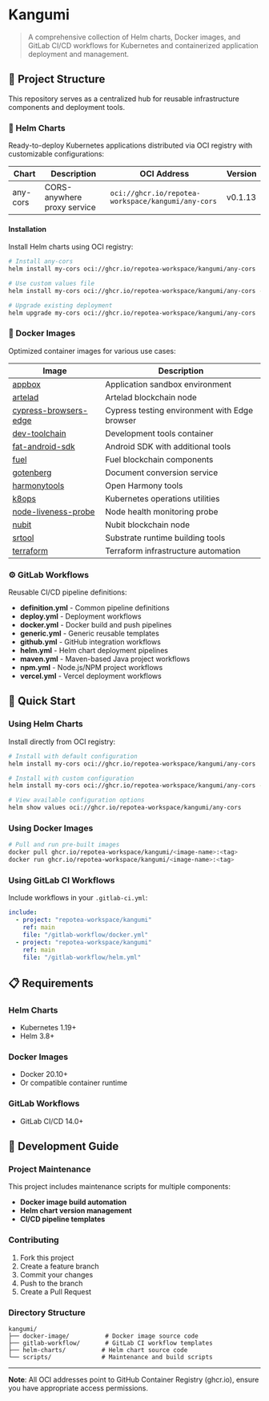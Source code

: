 # Kangumi

> A comprehensive collection of Helm charts, Docker images, and GitLab CI/CD workflows for Kubernetes and containerized application deployment and management.

## 📁 Project Structure

This repository serves as a centralized hub for reusable infrastructure components and deployment tools.

### 🚢 Helm Charts

Ready-to-deploy Kubernetes applications distributed via OCI registry with customizable configurations:

| Chart    | Description                 | OCI Address                                        | Version |
| -------- | --------------------------- | -------------------------------------------------- | ------- |
| any-cors | CORS-anywhere proxy service | `oci://ghcr.io/repotea-workspace/kangumi/any-cors` | v0.1.13 |

#### Installation

Install Helm charts using OCI registry:

```bash
# Install any-cors
helm install my-cors oci://ghcr.io/repotea-workspace/kangumi/any-cors

# Use custom values file
helm install my-cors oci://ghcr.io/repotea-workspace/kangumi/any-cors -f values.yaml

# Upgrade existing deployment
helm upgrade my-cors oci://ghcr.io/repotea-workspace/kangumi/any-cors
```

### 🐳 Docker Images

Optimized container images for various use cases:

| Image                                                       | Description                                   |
| ----------------------------------------------------------- | --------------------------------------------- |
| [appbox](docker-image/appbox)                               | Application sandbox environment               |
| [artelad](docker-image/artelad)                             | Artelad blockchain node                       |
| [cypress-browsers-edge](docker-image/cypress-browsers-edge) | Cypress testing environment with Edge browser |
| [dev-toolchain](docker-image/dev-toolchain)                 | Development tools container                   |
| [fat-android-sdk](docker-image/fat-android-sdk)             | Android SDK with additional tools             |
| [fuel](docker-image/fuel)                                   | Fuel blockchain components                    |
| [gotenberg](docker-image/gotenberg)                         | Document conversion service                   |
| [harmonytools](docker-image/harmonytools)                   | Open Harmony tools                            |
| [k8ops](docker-image/k8ops)                                 | Kubernetes operations utilities               |
| [node-liveness-probe](docker-image/node-liveness-probe)     | Node health monitoring probe                  |
| [nubit](docker-image/nubit)                                 | Nubit blockchain node                         |
| [srtool](docker-image/srtool)                               | Substrate runtime building tools              |
| [terraform](docker-image/terraform)                         | Terraform infrastructure automation           |

### ⚙️ GitLab Workflows

Reusable CI/CD pipeline definitions:

- **definition.yml** - Common pipeline definitions
- **deploy.yml** - Deployment workflows
- **docker.yml** - Docker build and push pipelines
- **generic.yml** - Generic reusable templates
- **github.yml** - GitHub integration workflows
- **helm.yml** - Helm chart deployment pipelines
- **maven.yml** - Maven-based Java project workflows
- **npm.yml** - Node.js/NPM project workflows
- **vercel.yml** - Vercel deployment workflows

## 🚀 Quick Start

### Using Helm Charts

Install directly from OCI registry:

```bash
# Install with default configuration
helm install my-cors oci://ghcr.io/repotea-workspace/kangumi/any-cors

# Install with custom configuration
helm install my-cors oci://ghcr.io/repotea-workspace/kangumi/any-cors --set service.port=8080

# View available configuration options
helm show values oci://ghcr.io/repotea-workspace/kangumi/any-cors
```

### Using Docker Images

```bash
# Pull and run pre-built images
docker pull ghcr.io/repotea-workspace/kangumi/<image-name>:<tag>
docker run ghcr.io/repotea-workspace/kangumi/<image-name>:<tag>
```

### Using GitLab CI Workflows

Include workflows in your `.gitlab-ci.yml`:

```yaml
include:
  - project: "repotea-workspace/kangumi"
    ref: main
    file: "/gitlab-workflow/docker.yml"
  - project: "repotea-workspace/kangumi"
    ref: main
    file: "/gitlab-workflow/helm.yml"
```

## 📋 Requirements

### Helm Charts

- Kubernetes 1.19+
- Helm 3.8+

### Docker Images

- Docker 20.10+
- Or compatible container runtime

### GitLab Workflows

- GitLab CI/CD 14.0+

## 🔧 Development Guide

### Project Maintenance

This project includes maintenance scripts for multiple components:

- **Docker image build automation**
- **Helm chart version management**
- **CI/CD pipeline templates**

### Contributing

1. Fork this project
2. Create a feature branch
3. Commit your changes
4. Push to the branch
5. Create a Pull Request

### Directory Structure

```
kangumi/
├── docker-image/          # Docker image source code
├── gitlab-workflow/       # GitLab CI workflow templates
├── helm-charts/          # Helm chart source code
└── scripts/              # Maintenance and build scripts
```

---

**Note**: All OCI addresses point to GitHub Container Registry (ghcr.io), ensure you have appropriate access permissions.
